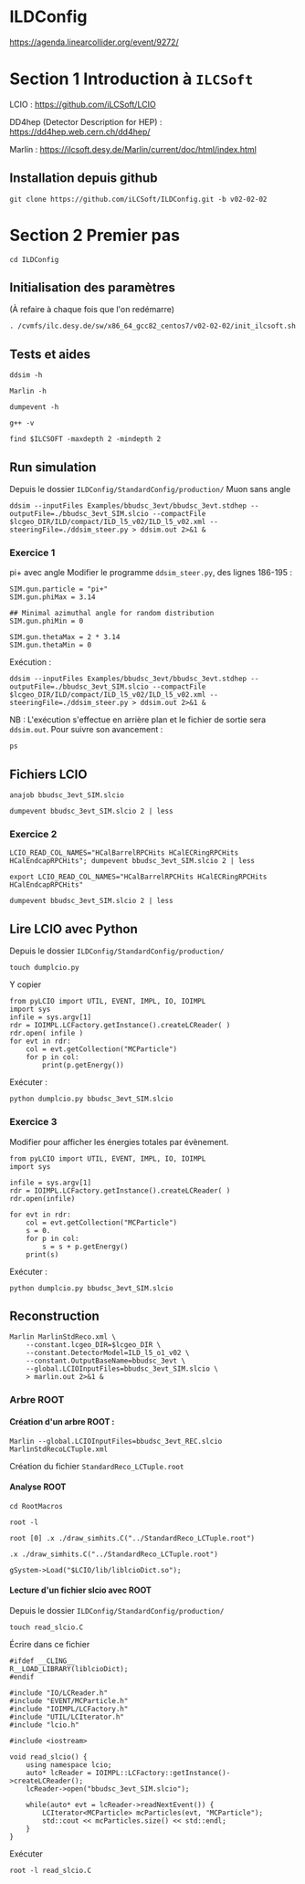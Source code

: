 # ILDConfig

https://agenda.linearcollider.org/event/9272/

# Section 1 Introduction à `ILCSoft`

LCIO : https://github.com/iLCSoft/LCIO

DD4hep (Detector Description for HEP) : https://dd4hep.web.cern.ch/dd4hep/

Marlin : https://ilcsoft.desy.de/Marlin/current/doc/html/index.html

## Installation depuis github
```
git clone https://github.com/iLCSoft/ILDConfig.git -b v02-02-02
```

# Section 2 Premier pas
```
cd ILDConfig
```
## Initialisation des paramètres
(À refaire à chaque fois que l'on redémarre)
```
. /cvmfs/ilc.desy.de/sw/x86_64_gcc82_centos7/v02-02-02/init_ilcsoft.sh
```

## Tests et aides
```
ddsim -h
```
```
Marlin -h
```
```
dumpevent -h 
```
```
g++ -v
```
```
find $ILCSOFT -maxdepth 2 -mindepth 2
```

## Run simulation 
Depuis le dossier `ILDConfig/StandardConfig/production/`
Muon sans angle
```
ddsim --inputFiles Examples/bbudsc_3evt/bbudsc_3evt.stdhep --outputFile=./bbudsc_3evt_SIM.slcio --compactFile $lcgeo_DIR/ILD/compact/ILD_l5_v02/ILD_l5_v02.xml --steeringFile=./ddsim_steer.py > ddsim.out 2>&1 &    
```

### Exercice 1
pi+ avec angle
Modifier le programme `ddsim_steer.py`, des lignes 186-195 :

```
SIM.gun.particle = "pi+"
SIM.gun.phiMax = 3.14

## Minimal azimuthal angle for random distribution
SIM.gun.phiMin = 0

SIM.gun.thetaMax = 2 * 3.14
SIM.gun.thetaMin = 0
```
Exécution :
```
ddsim --inputFiles Examples/bbudsc_3evt/bbudsc_3evt.stdhep --outputFile=./bbudsc_3evt_SIM.slcio --compactFile $lcgeo_DIR/ILD/compact/ILD_l5_v02/ILD_l5_v02.xml --steeringFile=./ddsim_steer.py > ddsim.out 2>&1 &    
```
NB : L'exécution s'effectue en arrière plan et le fichier de sortie sera `ddsim.out`. Pour suivre son avancement : 
```
ps
```
## Fichiers LCIO
```
anajob bbudsc_3evt_SIM.slcio
```
```
dumpevent bbudsc_3evt_SIM.slcio 2 | less
```

### Exercice 2
``` 
LCIO_READ_COL_NAMES="HCalBarrelRPCHits HCalECRingRPCHits HCalEndcapRPCHits"; dumpevent bbudsc_3evt_SIM.slcio 2 | less
```
```
export LCIO_READ_COL_NAMES="HCalBarrelRPCHits HCalECRingRPCHits HCalEndcapRPCHits"
```
```
dumpevent bbudsc_3evt_SIM.slcio 2 | less
```
## Lire LCIO avec Python
Depuis le dossier `ILDConfig/StandardConfig/production/`
```
touch dumplcio.py
```
Y copier
```
from pyLCIO import UTIL, EVENT, IMPL, IO, IOIMPL
import sys
infile = sys.argv[1]
rdr = IOIMPL.LCFactory.getInstance().createLCReader( )
rdr.open( infile )
for evt in rdr:
    col = evt.getCollection("MCParticle")
    for p in col:
        print(p.getEnergy())
```
Exécuter :
```
python dumplcio.py bbudsc_3evt_SIM.slcio
```
### Exercice 3
Modifier pour afficher les énergies totales par évènement.
```
from pyLCIO import UTIL, EVENT, IMPL, IO, IOIMPL
import sys

infile = sys.argv[1]
rdr = IOIMPL.LCFactory.getInstance().createLCReader( )
rdr.open(infile)

for evt in rdr:
    col = evt.getCollection("MCParticle")
    s = 0.
    for p in col:
        s = s + p.getEnergy()
    print(s)
```
Exécuter :
```
python dumplcio.py bbudsc_3evt_SIM.slcio
```
## Reconstruction
```
Marlin MarlinStdReco.xml \
    --constant.lcgeo_DIR=$lcgeo_DIR \
    --constant.DetectorModel=ILD_l5_o1_v02 \
    --constant.OutputBaseName=bbudsc_3evt \
    --global.LCIOInputFiles=bbudsc_3evt_SIM.slcio \
    > marlin.out 2>&1 &
```

### Arbre ROOT

#### Création d'un arbre ROOT :
```
Marlin --global.LCIOInputFiles=bbudsc_3evt_REC.slcio MarlinStdRecoLCTuple.xml
```
Création du fichier `StandardReco_LCTuple.root`

#### Analyse ROOT
```
cd RootMacros
```
```
root -l
```
`root [0] .x ./draw_simhits.C("../StandardReco_LCTuple.root")`
```
.x ./draw_simhits.C("../StandardReco_LCTuple.root")
```

```
gSystem->Load("$LCIO/lib/liblcioDict.so");
```
#### Lecture d'un fichier slcio avec ROOT
Depuis le dossier `ILDConfig/StandardConfig/production/`
```
touch read_slcio.C
```
Écrire dans ce fichier 
```
#ifdef __CLING__
R__LOAD_LIBRARY(liblcioDict);
#endif

#include "IO/LCReader.h"
#include "EVENT/MCParticle.h"
#include "IOIMPL/LCFactory.h"
#include "UTIL/LCIterator.h"
#include "lcio.h"

#include <iostream>

void read_slcio() {
    using namespace lcio;
    auto* lcReader = IOIMPL::LCFactory::getInstance()->createLCReader();
    lcReader->open("bbudsc_3evt_SIM.slcio");

    while(auto* evt = lcReader->readNextEvent()) {
        LCIterator<MCParticle> mcParticles(evt, "MCParticle");
        std::cout << mcParticles.size() << std::endl;
    }
}
```
Exécuter 
```
root -l read_slcio.C
```
